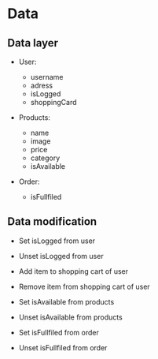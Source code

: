 # Data

## Data layer

- User:

  - username
  - adress
  - isLogged
  - shoppingCard

- Products:

  - name
  - image
  - price
  - category
  - isAvailable

- Order:
  - isFullfiled

## Data modification

- Set isLogged from user
- Unset isLogged from user

- Add item to shopping cart of user
- Remove item from shopping cart of user

- Set isAvailable from products
- Unset isAvailable from products

- Set isFullfiled from order
- Unset isFullfiled from order
